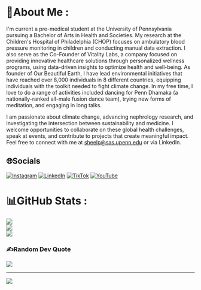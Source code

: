 # 💫About Me :
I'm current a pre-medical student at the University of Pennsylvania pursuing a Bachelor of Arts in Health and Societies. 
My research at the Children's Hospital of Philadelphia (CHOP) focuses on ambulatory blood pressure monitoring in children and conducting manual data extraction. 
I also serve as the Co-Founder of Vitality Labs, a company focused on providing innovative healthcare solutions through personalized wellness programs, using data-driven insights to optimize health and well-being.
As founder of Our Beautiful Earth, I have lead environmental initiatives that have reached over 8,000 individuals in 8 different countries, equipping individuals with the toolkit needed to fight climate change. 
In my free time, I love to do a range of activities included dancing for Penn Dhamaka (a nationally-ranked all-male fusion dance team), trying new forms of meditation, and engaging in long talks. 

I am passionate about climate change, advancing nephrology research, and investigating the intersection between sustainability and medicine. 
I welcome opportunities to collaborate on these global health challenges, speak at events, and contribute to projects that create meaningful impact. 
Feel free to connect with me at sheelp@sas.upenn.edu or via LinkedIn.


## 🌐Socials
[![Instagram](https://img.shields.io/badge/Instagram-%23E4405F.svg?logo=Instagram&logoColor=white)](https://instagram.com/the.real.sheel) [![LinkedIn](https://img.shields.io/badge/LinkedIn-%230077B5.svg?logo=linkedin&logoColor=white)](https://linkedin.com/in/sheelpatelnc) [![TikTok](https://img.shields.io/badge/TikTok-%23000000.svg?logo=TikTok&logoColor=white)](https://tiktok.com/@therealsheel1) [![YouTube](https://img.shields.io/badge/YouTube-%23FF0000.svg?logo=YouTube&logoColor=white)](https://youtube.com/c/sheelpatel331) 
# 📊GitHub Stats :
![](https://github-readme-stats.vercel.app/api?username=sheelp727&theme=gotham&hide_border=false&include_all_commits=false&count_private=false)<br/>
![](https://github-readme-streak-stats.herokuapp.com/?user=sheelp727&theme=gotham&hide_border=false)<br/>
![](https://github-readme-stats.vercel.app/api/top-langs/?username=sheelp727&theme=gotham&hide_border=false&include_all_commits=false&count_private=false&layout=compact)

### ✍️Random Dev Quote
![](https://quotes-github-readme.vercel.app/api?type=horizontal&theme=radical)

---
[![](https://visitcount.itsvg.in/api?id=sheelp727&icon=0&color=0)](https://visitcount.itsvg.in)




